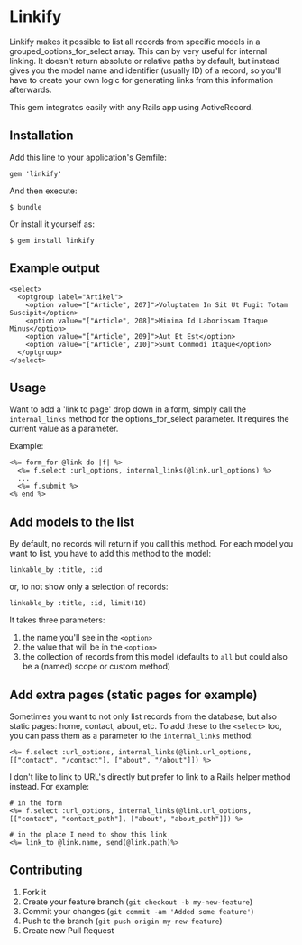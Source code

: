 # Linkify

Linkify makes it possible to list all records from specific models in a grouped_options_for_select array. This can by very useful for internal linking. It doesn't return absolute or relative paths by default, but instead gives you the model name and identifier (usually ID) of a record, so you'll have to create your own logic for generating links from this information afterwards.

This gem integrates easily with any Rails app using ActiveRecord.

## Installation

Add this line to your application's Gemfile:

    gem 'linkify'

And then execute:

    $ bundle

Or install it yourself as:

    $ gem install linkify

## Example output
    <select>
      <optgroup label="Artikel">
        <option value="["Article", 207]">Voluptatem In Sit Ut Fugit Totam Suscipit</option>
        <option value="["Article", 208]">Minima Id Laboriosam Itaque Minus</option>
        <option value="["Article", 209]">Aut Et Est</option>
        <option value="["Article", 210]">Sunt Commodi Itaque</option>
      </optgroup>
    </select>
## Usage

Want to add a 'link to page' drop down in a form, simply call the `internal_links` method for the options_for_select parameter. It requires the current value as a parameter.

Example:

    <%= form_for @link do |f| %>
      <%= f.select :url_options, internal_links(@link.url_options) %>
      ...
      <%= f.submit %>
    <% end %>

## Add models to the list

By default, no records will return if you call this method. For each model you want to list, you have to add this method to the model:

    linkable_by :title, :id

or, to not show only a selection of records:

    linkable_by :title, :id, limit(10)
    
It takes three parameters:

1. the name you'll see in the `<option>`
2. the value that will be in the `<option>`
3. the collection of records from this model (defaults to `all` but could also be a (named) scope or custom method)
  
## Add extra pages (static pages for example)
Sometimes you want to not only list records from the database, but also static pages: home, contact, about, etc. To add these to the `<select>` too, you can pass them as a parameter to the `internal_links` method:
  
    <%= f.select :url_options, internal_links(@link.url_options, [["contact", "/contact"], ["about", "/about"]]) %>
    
I don't like to link to URL's directly but prefer to link to a Rails helper method instead. For example:
    
    # in the form
    <%= f.select :url_options, internal_links(@link.url_options, [["contact", "contact_path"], ["about", "about_path"]]) %>
    
    # in the place I need to show this link
    <%= link_to @link.name, send(@link.path)%>

## Contributing

1. Fork it
2. Create your feature branch (`git checkout -b my-new-feature`)
3. Commit your changes (`git commit -am 'Added some feature'`)
4. Push to the branch (`git push origin my-new-feature`)
5. Create new Pull Request
